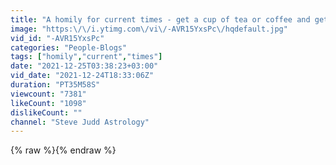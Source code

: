 ```yaml
---
title: "A homily for current times - get a cup of tea or coffee and get settled before listening."
image: "https:\/\/i.ytimg.com\/vi\/-AVR15YxsPc\/hqdefault.jpg"
vid_id: "-AVR15YxsPc"
categories: "People-Blogs"
tags: ["homily","current","times"]
date: "2021-12-25T03:38:23+03:00"
vid_date: "2021-12-24T18:33:06Z"
duration: "PT35M58S"
viewcount: "7381"
likeCount: "1098"
dislikeCount: ""
channel: "Steve Judd Astrology"
---
```

{% raw %}{% endraw %}
